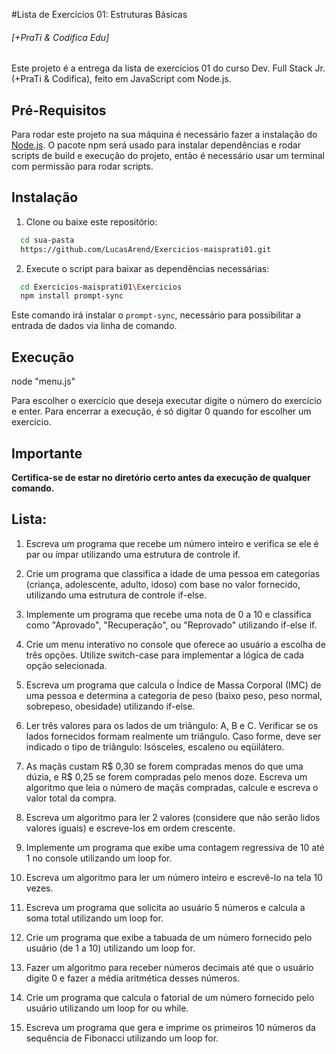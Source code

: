 #Lista de Exercícios 01: Estruturas Básicas  

###### [+PraTi & Codifica Edu]

Este projeto é a entrega da lista de exercícios 01 do curso Dev. Full Stack Jr. (+PraTi & Codifica), feito em JavaScript com Node.js.


## Pré-Requisitos

Para rodar este projeto na sua máquina é necessário fazer a instalação do [Node.js](https://nodejs.org/en). O pacote npm será usado para instalar dependências e rodar scripts de build e execução do projeto, então é necessário usar um terminal com permissão para rodar scripts.

## Instalação

1. Clone ou baixe este repositório:

```bash
  cd sua-pasta
  https://github.com/LucasArend/Exercicios-maisprati01.git
```

2. Execute o script para baixar as dependências necessárias:

```sh
  cd Exercicios-maisprati01\Exercicios
  npm install prompt-sync
```

Este comando irá instalar o `prompt-sync`, necessário para possibilitar a entrada de dados via linha de comando.

## Execução

node "menu.js"

Para escolher o exercício que deseja executar digite o número do exercício e enter. Para encerrar a execução, é só digitar 0 quando for escolher um exercício.



## Importante

**Certifica-se de estar no diretório certo antes da execução de qualquer comando.**

## Lista:

1. Escreva um programa que recebe um número inteiro e verifica se ele é par ou ímpar utilizando uma estrutura de controle if.

2. Crie um programa que classifica a idade de uma pessoa em categorias (criança, adolescente, adulto, idoso) com base no valor fornecido, utilizando uma estrutura de controle if-else.

3. Implemente um programa que recebe uma nota de 0 a 10 e classifica como "Aprovado", "Recuperação", ou "Reprovado" utilizando if-else if.

4. Crie um menu interativo no console que oferece ao usuário a escolha de três opções. Utilize switch-case para implementar a lógica de cada opção selecionada.

5. Escreva um programa que calcula o Índice de Massa Corporal (IMC) de uma pessoa e determina a categoria de peso (baixo peso, peso normal, sobrepeso, obesidade) utilizando if-else.

6. Ler três valores para os lados de um triângulo: A, B e C. Verificar se os lados fornecidos formam realmente um triângulo. Caso forme, deve ser indicado o tipo de triângulo: Isósceles, escaleno ou eqüilátero.

7. As maçãs custam R$ 0,30 se forem compradas menos do que uma dúzia, e R$ 0,25 se forem compradas pelo menos doze. Escreva um algoritmo que leia o número de maçãs compradas, calcule e escreva o valor total da compra.

8. Escreva um algoritmo para ler 2 valores (considere que não serão lidos valores iguais) e escreve-los em ordem crescente.

9. Implemente um programa que exibe uma contagem regressiva de 10 até 1 no console utilizando um loop for.

10. Escreva um algoritmo para ler um número inteiro e escrevê-lo na tela 10 vezes.

11. Escreva um programa que solicita ao usuário 5 números e calcula a soma total utilizando um loop for.

12. Crie um programa que exibe a tabuada de um número fornecido pelo usuário (de 1 a 10) utilizando um loop for.

13. Fazer um algoritmo para receber números decimais até que o usuário digite 0 e fazer a média aritmética desses números.

14. Crie um programa que calcula o fatorial de um número fornecido pelo usuário utilizando um loop for ou while.

15. Escreva um programa que gera e imprime os primeiros 10 números da sequência de Fibonacci utilizando um loop for.

